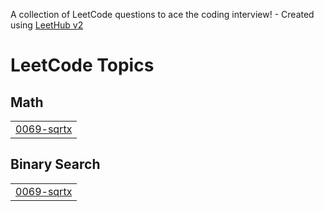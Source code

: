 A collection of LeetCode questions to ace the coding interview! - Created using [LeetHub v2](https://github.com/arunbhardwaj/LeetHub-2.0)
<!---LeetCode Topics Start-->
# LeetCode Topics
## Math
|  |
| ------- |
| [0069-sqrtx](https://github.com/Jango-bit/Leetcode-solutions/tree/master/0069-sqrtx) |
## Binary Search
|  |
| ------- |
| [0069-sqrtx](https://github.com/Jango-bit/Leetcode-solutions/tree/master/0069-sqrtx) |
<!---LeetCode Topics End-->